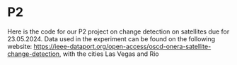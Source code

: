 # P2
Here is the code for our P2 project on change detection on satellites due for 23.05.2024. Data used in the experiment can be found on the following website: https://ieee-dataport.org/open-access/oscd-onera-satellite-change-detection, with the cities Las Vegas and Rio
